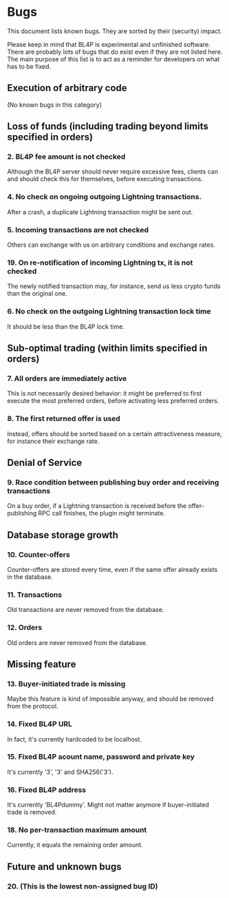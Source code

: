 # Bugs
This document lists known bugs.
They are sorted by their (security) impact.

Please keep in mind that BL4P is experimental and unfinished software.
There are probably lots of bugs that do exist even if they are not listed here.
The main purpose of this list is to act as a reminder for developers on what
has to be fixed.


## Execution of arbitrary code

(No known bugs in this category)


## Loss of funds (including trading beyond limits specified in orders)

### 2. BL4P fee amount is not checked
Although the BL4P server should never require excessive fees,
clients can and should check this for themselves, before executing transactions.


### 4. No check on ongoing outgoing Lightning transactions.
After a crash, a duplicate Lightning transaction might be sent out.


### 5. Incoming transactions are not checked
Others can exchange with us on arbitrary conditions and exchange rates.


### 19. On re-notification of incoming Lightning tx, it is not checked
The newly notified transaction may, for instance, send us less crypto funds
than the original one.


### 6. No check on the outgoing Lightning transaction lock time
It should be less than the BL4P lock time.


## Sub-optimal trading (within limits specified in orders)

### 7. All orders are immediately active
This is not necessarily desired behavior: it might be preferred to first
execute the most preferred orders, before activating less preferred orders.

### 8. The first returned offer is used
Instead, offers should be sorted based on a certain attractiveness measure,
for instance their exchange rate.


## Denial of Service

### 9. Race condition between publishing buy order and receiving transactions
On a buy order, if a Lightning transaction is received before the
offer-publishing RPC call finishes, the plugin might terminate.


## Database storage growth

### 10. Counter-offers
Counter-offers are stored every time, even if the same offer already exists in
the database.

### 11. Transactions
Old transactions are never removed from the database.

### 12. Orders
Old orders are never removed from the database.


## Missing feature

### 13. Buyer-initiated trade is missing
Maybe this feature is kind of impossible anyway, and should be removed from the
protocol.


### 14. Fixed BL4P URL
In fact, it's currently hardcoded to be localhost.


### 15. Fixed BL4P acount name, password and private key
It's currently '3', '3' and SHA256('3').


### 16. Fixed BL4P address
It's currently 'BL4Pdummy'.
Might not matter anymore if buyer-initiated trade is removed.


### 18. No per-transaction maximum amount
Currently, it equals the remaining order amount.


## Future and unknown bugs

### 20. (This is the lowest non-assigned bug ID)

